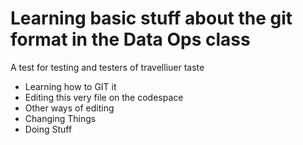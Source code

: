 # Learning basic stuff about the git format in the Data Ops class
A test for testing and testers of travelliuer taste

- Learning how to GIT it 
- Editing this very file on the codespace
- Other ways of editing
- Changing Things
- Doing Stuff